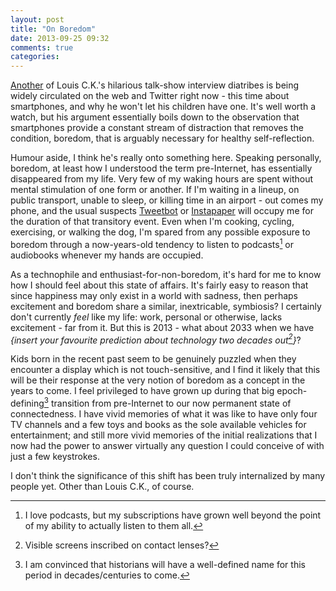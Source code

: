 ```yaml
---
layout: post
title: "On Boredom"
date: 2013-09-25 09:32
comments: true
categories:
---
```

[Another][louisck] of Louis C.K.'s hilarious talk-show interview diatribes is being widely circulated on the web and Twitter right now - this time about smartphones, and why he won't let his children have one. It's well worth a watch, but his argument essentially boils down to the observation that smartphones provide a constant stream of distraction that removes the condition, boredom, that is arguably necessary for healthy self-reflection.<!--more-->

Humour aside, I think he's really onto something here. Speaking personally, boredom, at least how I understood the term pre-Internet, has essentially disappeared from my life. Very few of my waking hours are spent without mental stimulation of one form or another. If I'm waiting in a lineup, on public transport, unable to sleep, or killing time in an airport - out comes my phone, and the usual suspects [Tweetbot][tweetbot] or [Instapaper][instapaper] will occupy me for the duration of that transitory event. Even when I'm cooking, cycling, exercising, or walking the dog, I'm spared from any possible exposure to boredom through a now-years-old tendency to listen to podcasts[^1] or audiobooks whenever my hands are occupied.

As a technophile and enthusiast-for-non-boredom, it's hard for me to know how I should feel about this state of affairs. It's fairly easy to reason that since happiness may only exist in a world with sadness, then perhaps excitement and boredom share a similar, inextricable, symbiosis? I certainly don't currently *feel* like my life: work, personal or otherwise, lacks excitement - far from it. But this is 2013 - what about 2033 when we have *{insert your favourite prediction about technology two decades out[^2]}*?

Kids born in the recent past seem to be genuinely puzzled when they encounter a display which is not touch-sensitive, and I find it likely that this will be their response at the very notion of boredom as a concept in the years to come. I feel privileged to have grown up during that big epoch-defining[^3] transition from pre-Internet to our now permanent state of connectedness. I have vivid memories of what it was like to have only four TV channels and a few toys and books as the sole available vehicles for entertainment; and still more vivid memories of the initial realizations that I now had the power to answer virtually any question I could conceive of with just a few keystrokes.

I don't think the significance of this shift has been truly internalized by many people yet. Other than Louis C.K., of course.

[^1]: I love podcasts, but my subscriptions have grown well beyond the point of my ability to actually listen to them all.
[^2]: Visible screens inscribed on contact lenses?
[^3]: I am convinced that historians will have a well-defined name for this period in decades/centuries to come.

[louisck]: http://teamcoco.com/video/louis-ck-springsteen-cell-phone
[instapaper]: http://instapaper.com
[tweetbot]: http://tapbots.com/software/tweetbot/
